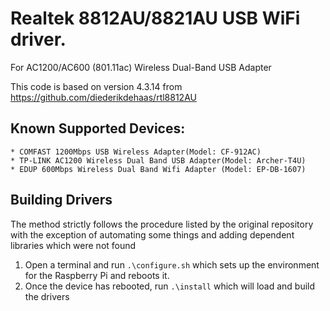 # Realtek 8812AU/8821AU USB WiFi driver.

For AC1200/AC600 (801.11ac) Wireless Dual-Band USB Adapter

This code is based on version 4.3.14 from https://github.com/diederikdehaas/rtl8812AU

## Known Supported Devices:
```
* COMFAST 1200Mbps USB Wireless Adapter(Model: CF-912AC)
* TP-LINK AC1200 Wireless Dual Band USB Adapter(Model: Archer-T4U)
* EDUP 600Mbps Wireless Dual Band Wifi Adapter (Model: EP-DB-1607)
```

## Building Drivers
The method strictly follows the procedure listed by the original repository with the exception of automating some things and adding dependent libraries which were not found

1. Open a terminal and run ```.\configure.sh``` which sets up the environment for the Raspberry Pi and reboots it.
2. Once the device has rebooted, run ```.\install``` which will load and build the drivers

